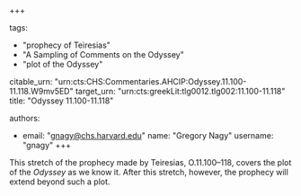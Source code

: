 +++

tags:
- "prophecy of Teiresias"
- "A Sampling of Comments on the Odyssey"
- "plot of the Odyssey"

citable_urn: "urn:cts:CHS:Commentaries.AHCIP:Odyssey.11.100-11.118.W9mv5ED"
target_urn: "urn:cts:greekLit:tlg0012.tlg002:11.100-11.118"
title: "Odyssey 11.100-11.118"

authors:
- email: "gnagy@chs.harvard.edu"
  name: "Gregory Nagy"
  username: "gnagy"
+++

<p>This stretch of the prophecy made by Teiresias, O.11.100–118, covers the plot of the <em>Odyssey</em> as we know it. After this stretch, however, the prophecy will extend beyond such a plot. </p>